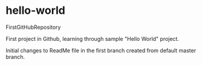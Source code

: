 # hello-world
FirstGitHubRepository

First project in Github, learning through sample "Hello World" project.

Initial changes to ReadMe file in the first branch created from default master branch.
